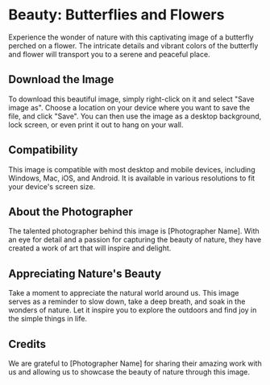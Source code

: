 <!--font:Poppins-->

# Beauty: Butterflies and Flowers

Experience the wonder of nature with this captivating image of a butterfly perched on a flower. The intricate details and vibrant colors of the butterfly and flower will transport you to a serene and peaceful place.

## Download the Image

To download this beautiful image, simply right-click on it and select "Save image as". Choose a location on your device where you want to save the file, and click "Save". You can then use the image as a desktop background, lock screen, or even print it out to hang on your wall.

## Compatibility

This image is compatible with most desktop and mobile devices, including Windows, Mac, iOS, and Android. It is available in various resolutions to fit your device's screen size.

## About the Photographer

The talented photographer behind this image is [Photographer Name]. With an eye for detail and a passion for capturing the beauty of nature, they have created a work of art that will inspire and delight.

## Appreciating Nature's Beauty

Take a moment to appreciate the natural world around us. This image serves as a reminder to slow down, take a deep breath, and soak in the wonders of nature. Let it inspire you to explore the outdoors and find joy in the simple things in life.

## Credits

We are grateful to [Photographer Name] for sharing their amazing work with us and allowing us to showcase the beauty of nature through this image.

<!--

Write me markdown content of website with wallpaper:

"A close-up of a butterfly on a flower"

The header of the page should not be copy of the text but rather a real content of the website which is using this wallpaper.


---


# Butterfly and Flower Wallpaper

Decorate your desktop or mobile device with this stunning close-up wallpaper of a butterfly on a flower. The vibrant colors and intricate details of the butterfly and flower will add a touch of nature's beauty to your screen.

## How to Download

To download this wallpaper, simply right-click on the image and select "Save image as". Choose a location on your device where you want to save the file, and click "Save". You can then set the image as your desktop background or lock screen.

## Compatibility

This wallpaper is compatible with most desktop and mobile devices, including Windows, Mac, iOS, and Android. It is available in various resolutions to fit your device's screen size.

## About the Image

The image features a close-up of a butterfly perched on a flower. The butterfly's wings are spread wide, showcasing its intricate patterns and colors. The flower is also in focus, with its delicate petals and vibrant hues adding to the overall beauty of the image.

## Credits

This wallpaper was created by [Photographer Name], who captured the stunning beauty of nature in this close-up shot. We are grateful for their talent and generosity in sharing this image with us.


---


Heading should not include word "wallpaper". The website should not be about the wallpaper itself, wallpaper is just a related background, rewrite whole content.


---


# Discover the Beauty of Nature with a Close-Up of a Butterfly on a Flower

Experience the wonder of nature with this stunning image of a butterfly perched on a flower. The intricate details and vibrant colors of the butterfly and flower will transport you to a serene and peaceful place.

## Download the Image

To download this beautiful image, simply right-click on it and select "Save image as". Choose a location on your device where you want to save the file, and click "Save". You can then use the image as a desktop background, lock screen, or even print it out to hang on your wall.

## Compatibility

This image is compatible with most desktop and mobile devices, including Windows, Mac, iOS, and Android. It is available in various resolutions to fit your device's screen size.

## About the Photographer

The talented photographer behind this captivating image is [Photographer Name]. With an eye for detail and a passion for capturing the beauty of nature, they have created a work of art that will inspire and delight.

## Appreciating Nature's Beauty

At times, we may feel disconnected from nature and forget to appreciate its beauty. This image serves as a reminder to slow down, take a deep breath, and soak in the wonders of the natural world around us. Let it inspire you to explore the outdoors and find joy in the simple things in life.

## Credits

We are grateful to [Photographer Name] for sharing their amazing work with us and allowing us to showcase the beauty of nature through this image.


---


Heading is too long, rewrite whole content.


---


# A Captivating Image of a Butterfly and Flower to Inspire You

Take a moment to appreciate the beauty of nature with this stunning image of a butterfly perched on a flower. The intricate details and vibrant colors of the butterfly and flower will transport you to a serene and peaceful place.

## Download the Image

To download this beautiful image, simply right-click on it and select "Save image as". Choose a location on your device where you want to save the file, and click "Save". You can then use the image as a desktop background, lock screen, or even print it out to hang on your wall.

## Compatibility

This image is compatible with most desktop and mobile devices, including Windows, Mac, iOS, and Android. It is available in various resolutions to fit your device's screen size.

## About the Photographer

The talented photographer behind this captivating image is [Photographer Name]. With an eye for detail and a passion for capturing the beauty of nature, they have created a work of art that will inspire and delight.

## Appreciating Nature's Beauty

In our busy lives, we often forget to take a moment to appreciate the natural world around us. This image serves as a reminder to slow down, take a deep breath, and soak in the wonders of nature. Let it inspire you to explore the outdoors and find joy in the simple things in life.

## Credits

We are grateful to [Photographer Name] for sharing their amazing work with us and allowing us to showcase the beauty of nature through this image.


---


Heading is too long, rewrite whole content.


---


# Discover the Beauty of Nature with a Butterfly and Flower Image

Experience the wonder of nature with this captivating image of a butterfly perched on a flower. The intricate details and vibrant colors of the butterfly and flower will transport you to a serene and peaceful place.

## Download the Image

To download this beautiful image, simply right-click on it and select "Save image as". Choose a location on your device where you want to save the file, and click "Save". You can then use the image as a desktop background, lock screen, or even print it out to hang on your wall.

## Compatibility

This image is compatible with most desktop and mobile devices, including Windows, Mac, iOS, and Android. It is available in various resolutions to fit your device's screen size.

## About the Photographer

The talented photographer behind this image is [Photographer Name]. With an eye for detail and a passion for capturing the beauty of nature, they have created a work of art that will inspire and delight.

## Appreciating Nature's Beauty

Take a moment to appreciate the natural world around us. This image serves as a reminder to slow down, take a deep breath, and soak in the wonders of nature. Let it inspire you to explore the outdoors and find joy in the simple things in life.

## Credits

We are grateful to [Photographer Name] for sharing their amazing work with us and allowing us to showcase the beauty of nature through this image.


---


Write me a Google font which is best fitting for the website.

Pick from the list:
- Roboto
- Barlow Condensed
- Lato
- Alegreya
- Great Vibes
- Dancing Script
- Lobster
- IBM Plex Sans
- Inter
- Playfair Display
- Open Sans
- Raleway
- Poppins
- Exo 2
- Futura
- Montserrat
- Orbitron


Write just the font name nothing else.


---


Poppins

-->
